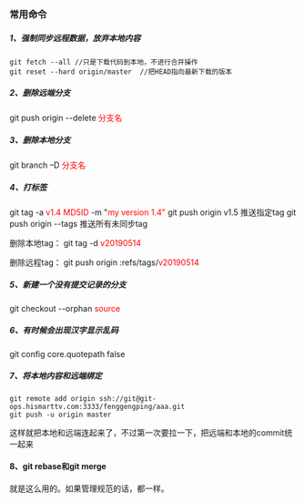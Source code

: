 ### 常用命令
##### 1、强制同步远程数据，放弃本地内容
```
git fetch --all //只是下载代码到本地，不进行合并操作
git reset --hard origin/master  //把HEAD指向最新下载的版本
```

##### 2、删除远端分支
git push origin --delete <font color="red">分支名</font>

##### 3、删除本地分支
git branch –D <font color="red">分支名</font>


##### 4、打标签
git tag -a <font color="red">v1.4 MD5ID</font> -m "<font color="red">my version 1.4"</font>
git push origin v1.5 推送指定tag
git push origin --tags 推送所有未同步tag

删除本地tag：
git tag -d <font color="red">v20190514</font>

删除远程tag：
git push origin :refs/tags/<font color="red">v20190514</font>

##### 5、新建一个没有提交记录的分支
git checkout --orphan <font color="red">source</font>

##### 6、有时候会出现汉字显示乱码
git config core.quotepath false

##### 7、将本地内容和远端绑定
```
git remote add origin ssh://git@git-ops.hismarttv.com:3333/fenggengping/aaa.git
git push -u origin master
```
这样就把本地和远端连起来了，不过第一次要拉一下，把远端和本地的commit统一起来

#### 8、git rebase和git merge
就是这么用的。如果管理规范的话，都一样。